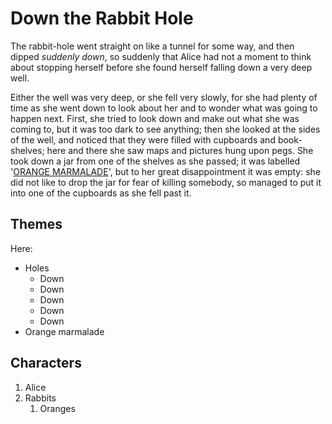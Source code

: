# Down the Rabbit Hole

The rabbit-hole went straight on like a tunnel for some way, and then dipped _suddenly down_, so suddenly that Alice had not a moment to think about stopping herself before she found herself falling down a very deep well.

Either the well was very deep, or she fell very slowly, for she had plenty of time as she went down to look about her and to wonder what was going to happen next. First, she tried to look down and make out what she was coming to, but it was too dark to see anything; then she looked at the sides of the well, and noticed that they were filled with cupboards and book-shelves; here and there she saw maps and pictures hung upon pegs. She took down a jar from one of the shelves as she passed; it was labelled '[ORANGE MARMALADE](https://www.culinaryhill.com/orange-marmalade-recipe/)', but to her great disappointment it was empty: she did not like to drop the jar for fear of killing somebody, so managed to put it into one of the cupboards as she fell past it.

## Themes

Here:

- Holes
  - Down
  - Down
  - Down
  - Down
  - Down
- Orange marmalade

## Characters

1. Alice
1. Rabbits
   1. Oranges
